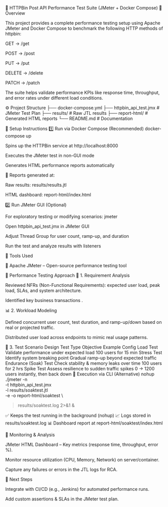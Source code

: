 🧪 HTTPBin Post API Performance Test Suite (JMeter + Docker Compose)
📌 Overview

This project provides a complete performance testing setup using Apache JMeter and Docker Compose to benchmark the following HTTP methods of httpbin:

GET → /get

POST → /post

PUT → /put

DELETE → /delete

PATCH → /patch



The suite helps validate performance KPIs like response time, throughput, and error rates under different load conditions.

⚙️ Project Structure
├── docker-compose.yml
├── httpbin_api_test.jmx          # JMeter Test Plan
├── results/                      # Raw JTL results
├── report-html/                  # Generated HTML reports
└── README.md                     # Documentation



🚀 Setup Instructions
1️⃣ Run via Docker Compose (Recommended)
docker-compose up


Spins up the HTTPBin service at http://localhost:8000

Executes the JMeter test in non-GUI mode

Generates HTML performance reports automatically




📄 Reports generated at:

Raw results: results/results.jtl

HTML dashboard: report-html/index.html



2️⃣ Run JMeter GUI (Optional)

For exploratory testing or modifying scenarios:  jmeter


Open httpbin_api_test.jmx in JMeter GUI

Adjust Thread Group for user count, ramp-up, and duration

Run the test and analyze results with listeners

🧰 Tools Used

🧪 Apache JMeter – Open-source performance testing tool


📝 Performance Testing Approach
📍 1. Requirement Analysis

Reviewed NFRs (Non-Functional Requirements): expected user load, peak load, SLAs, and system architecture.

Identified key business transactions .

📊 2. Workload Modeling

Defined concurrent user count, test duration, and ramp-up/down based on real or projected traffic.

Distributed user load across endpoints to mimic real usage patterns.

🧪 3. Test Scenario Design
Test Type	Objective	Example Config
Load Test	Validate performance under expected load	100 users for 15 min
Stress Test	Identify system breaking point	Gradual ramp-up beyond expected traffic
Endurance (Soak) Test	Check stability & memory leaks over time	100 users for 2 hrs
Spike Test	Assess resilience to sudden traffic spikes	0 → 1200 users instantly, then back down
🧭 Execution via CLI (Alternative)
nohup ./jmeter -n \
  -t httpbin_api_test.jmx \
  -l results/soaktest.jtl \
  -e -o report-html/soaktest \
  > results/soaktest.log 2>&1 &


✅ Keeps the test running in the background (nohup)
📈 Logs stored in results/soaktest.log
📊 Dashboard report at report-html/soaktest/index.html

📡 Monitoring & Analysis

JMeter HTML Dashboard – Key metrics (response time, throughput, error %).

Monitor resource utilization (CPU, Memory, Network) on server/container.

Capture any failures or errors in the JTL logs for RCA.

🏁 Next Steps

Integrate with CI/CD (e.g., Jenkins) for automated performance runs.

Add custom assertions & SLAs in the JMeter test plan.
